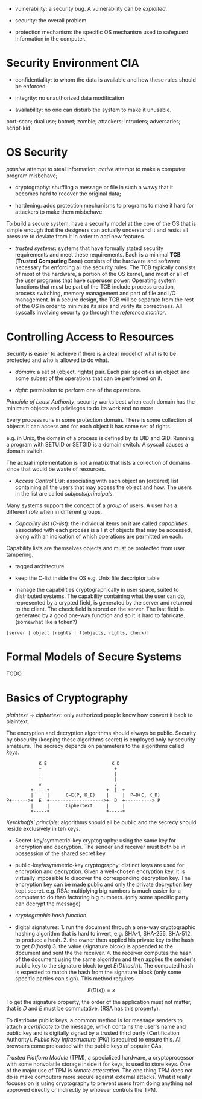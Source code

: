 - vulnerability; a security bug. A vulnerability can be _exploited_.

- security: the overall problem

- protection mechanism: the specific OS mechanism used to safeguard information in the computer.

# Security Environment CIA

- confidentiality: to whom the data is available and how these rules should be enforced

- integrity: no unauthorized data modification

- availability: no one can disturb the system to make it unusable.

port-scan; dual use; botnet; zombie; attackers; intruders; adversaries; script-kid

# OS Security

_passive_ attempt to steal information; _active_ attempt to make a computer program misbehave;

- cryptography: shuffling a message or file in such a wawy that it becomes hard to recover the original data;

- hardening: adds protection mechanisms to programs to make it hard for attackers to make them misbehave

To build a secure system, have a security model at the core of the OS that is simple enough that the designers can actually understand it and resist all pressure to deviate from it in order to add new features.

- _trusted systems_: systems that have formally stated security requirements and meet these requirements. Each is a minimal **TCB** (**Trusted Computing Base**) consists of the hardware and software necessary for enforcing all the security rules. The TCB typically consists of most of the hardware, a portion of the OS kernel, and most or all of the user programs that have superuser power. Operating system functions that must be part of the TCB include process creation, process switching, memory management and part of file and I/O management. In a secure design, the TCB will be separate from the rest of the OS in order to minimize its size and verify its correctness. All syscalls involving security go through the _reference monitor_.

# Controlling Access to Resources

Security is easier to achieve if there is a clear model of what is to be protected and who is allowed to do what.

- _domain_: a set of (object, rights) pair. Each pair specifies an object and some subset of the operations that can be performed on it. 

- _right_: permission to perform one of the operations.

_Principle of Least Authority_: security works best when each domain has the minimum objects and privileges to do its work and no more.

Every process runs in some protection domain. There is some collection of objects it can access and for each object it has some set of rights.

e.g. in Unix, the domain of a process is defined by its UID and GID. Running a program with SETUID or SETGID is a domain switch. A syscall causes a domain switch.

The actual implementation is not a matrix that lists a collection of domains since that would be waste of resources.

- _Access Control List_: associating with each object an (ordered) list containing all the users that may access the object and how. The users in the list are called _subjects_/_principals_.

Many systems support the concept of a _group_ of users. A user has a different _role_ when in different groups.

- _Capability list_ (_C-list_): the individual items on it are called _capabilities_. associated with each process is a list of objects that may be accessed, along with an indication of which operations are permitted on each.

Capability lists are themselves objects and must be protected from user tampering.

- tagged architecture

- keep the C-list inside the OS e.g. Unix file descriptor table

- manage the capabilities cryptographically in user space, suited to distributed systems. The capability containing what the user can do, represented by a crypted field, is generated by the server and returned to the client. The check field is stored on the server. The last field is generated by a good one-way function and so it is hard to fabricate. (somewhat like a token?)

```
|server | object |rights | f(objects, rights, check)|
```

# Formal Models of Secure Systems

TODO

# Basics of Cryptography

_plaintext_ -> _ciphertext_: only authorized people know how convert it back to plaintext.

The encryption and decryption algorithms should always be public. Security by obscurity (keeping these algorithms secret) is employed only by security amateurs. The secrecy depends on parameters to the algorithms called _keys_.

```
            K_E                        K_D
            +                           +
            |                           |
            |                           |
            v                           v
         +--|--+                     +--|--+
         |     |      C=E(P, K_E)    |     |  P=D(C, K_D)
P+------>+  E  +-------------------->+  D  +----------> P
         |     |      Ciphertext     |     |
         +-----+                     +-----+
```

_Kerckhoffs' principle_: algorithms should all be public and the secrecy should reside exclusively in teh keys.

- Secret-key/symmetric-key cryptography: using the same key for encryption and decryption. The sender and receiver must both be in possession of the shared secret key.

- public-key/asymmetric-key cryptography: distinct keys are used for encryption and decryption. Given a well-chosen encryption key, it is virtually impossible to discover the corresponding decryption key. The encryption key can be made public and only the private decryption key kept secret. e.g. RSA: multiplying big numbers is much easier for a computer to do than factoring big numbers. (only some specific party can decrypt the message)

- _cryptographic hash function_

- digital signatures: 1. run the document through a one-way cryptographic hashing algorithm that is hard to invert, e.g. SHA-1, SHA-256, SHA-512, to produce a hash. 2. the owner then applied his private key to the hash to get $D(hash)$ 3. the value (signature blcok) is appended to the document and sent the the receiver. 4. the receiver computes the hash of the document using the same algorithm and then applies the sender's public key to the signature block to get $E(D(hash))$. The computed hash is expected to match the hash from the signature block (only some specific parties can sign). This method requires

$$
E(D(x)) = x 
$$

To get the signature property, the order of the application must not matter, that is $D$ and $E$ must be commutative. (RSA has this property).

To distribute public keys, a common method is for message senders to attach a _certificate_ to the message, which contains the user's name and public key and is digitally signed by a trusted third party (Certification Authority). _Public Key Infrastructure_ (_PKI_) is required to ensure this. All browsers come preloaded with the public keys of popular CAs.

_Trusted Platform Module_ (TPM), a specialized hardware, a cryptoprocessor with some nonvolatile storage inside it for keys, is used to store keys. One of the major use of TPM is _remote attestation_.  The one thing TPM does not do is make computers more secure against external attacks. What it really focuses on is using cryptography to prevent users from doing anything not approved directly or indirectly by whoever controls the TPM.
